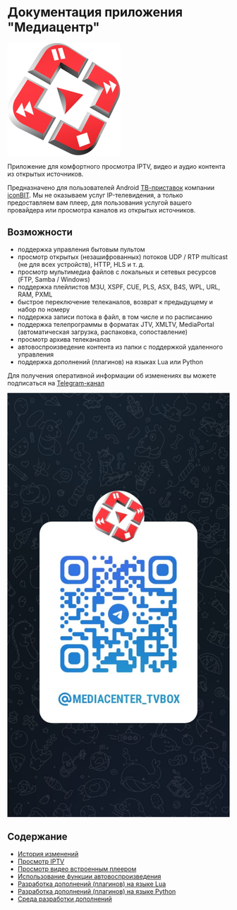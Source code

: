 # Документация приложения "Медиацентр"

![Логотип](images/icon.png)

Приложение для комфортного просмотра IPTV, видео и аудио контента из открытых источников.

Предназначено для пользователей Android <a href="http://www.iconbit.ru/products/players/" target="_blank">ТВ-приставок</a> компании <a href="http://www.iconbit.ru/" target="_blank">iconBIT</a>. Мы не оказываем услуг IP-телевидения, а только предоставляем вам плеер, для пользования услугой вашего провайдера или просмотра каналов из открытых источников.

## Возможности

- поддержка управления бытовым пультом
- просмотр открытых (незашифрованных) потоков UDP / RTP multicast (не для всех устройств), HTTP, HLS и т. д.
- просмотр мультимедиа файлов с локальных и сетевых ресурсов (FTP, Samba / Windows)
- поддержка плейлистов M3U, XSPF, CUE, PLS, ASX, B4S, WPL, URL, RAM, PXML
- быстрое переключение телеканалов, возврат к предыдущему и набор по номеру
- поддержка записи потока в файл, в том числе и по расписанию
- поддержка телепрограммы в форматах JTV, XMLTV, MediaPortal (автоматическая загрузка, распаковка, сопоставление)
- просмотр архива телеканалов
- автовоспроизведение контента из папки с поддержкой удаленного управления
- поддержка дополнений (плагинов) на языках Lua или Python

Для получения оперативной информации об изменениях вы можете подписаться на <a href="http://t.me/mediacenter_tvbox" target="_blank">Telegram-канал</a>

![image-20210320085905104](images/t.jpg)

## Содержание

- [История изменений](Changelog.md)
- [Просмотр IPTV](IPTV.md)
- [Просмотр видео встроенным плеером](Video.md)
- [Использование функции автовоспроизведения](Demo.md)
- [Разработка дополнений (плагинов) на языке Lua](lua/README.md)
- [Разработка дополнений (плагинов) на языке Python](python/README.md)
- [Среда разработки дополнений](Tools.md)

